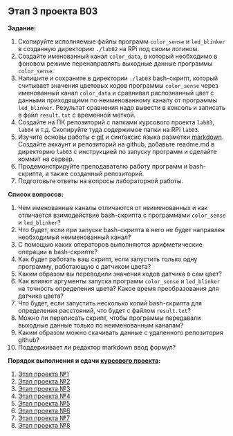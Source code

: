 ## Этап 3 проекта В03

__Задание:__  
1. Скопируйте исполняемые файлы программ `color_sense` и `led_blinker` в созданную директорию `./lab02` на RPi под своим логином.
2. Создайте именованный канал `color_data`, в который необходимо в фоновом режиме перенаправлять выходные данные программы `color_sense`.
2. Напишите и сохраните в директории `./lab03` bash-скрипт, который считывает значения цветовых кодов программы `color_sense` через именованный канал `color_data` и сравнивал распознанный цвет с данными приходящими по неименованному каналу от программы `led_blinker`. Результат сравнения надо вывести в консоль и записать в файл `result.txt` с временной меткой.
4. Создайте на ПК репозиторий с папками курсового проекта `lab03`, `lab04` и т.д. Скопируйте туда содержимое папки на RPi `lab03`.
5. Изучите основы работы с [git](https://git-scm.com/book/ru/v2/) и синтаксис языка разметки [markdown](https://daringfireball.net/projects/markdown/). Создайте аккаунт и репозиторий на github, добавьте readme.md в директорию `lab03` с инструкцией по запуску программ и сделайте коммит на сервер.
6. Продемонстрируйте преподавателю работу программ и bash-скрипта, а также созданный репозиторий. 
7. Подготовьте ответы на вопросы лабораторной работы.

__Список вопросов:__
1. Чем именованные каналы отличаются от неименованных и как отличается взимодействие bash-скрипта с программами `color_sense` и `led_blinker`?
2. Что будет, если при запуске bash-скрипта в него не будет направлен необходимый неименованный канал?
3. С помощью каких операторов выполняются арифметические операции в bash-скрипте?
4. Как будет работать ваш скрипт, если запустить только одну программу, работающую с датчиком цвета?
5. Каким образом вы переводили значения кодов датчика в сам цвет?
6. Как влияют аргументы запуска программ `color_sense` и `led_blinker` на точность определения цвета? Какое время преобразования для датчика цвета?
7. Что будет, если запустить несколько копий bash-скрипта для определения расстояний, что будет с файлом `result.txt`?
8. Можно ли переписать скрипт, чтобы программы передавали выходные данные только по  неименованным каналам?
9. Каким образом можно скачивать данные с удаленного репозитория github?
10. Поддерживает ли редактор markdown ввод формул?

__Порядок выполнения и сдачи [курсового проекта](var_03_task.md):__
1. [Этап проекта №1](var_03_stage_01.md)
2. [Этап проекта №2](var_03_stage_02.md)
3. [Этап проекта №3](var_03_stage_03.md)
4. [Этап проекта №4](var_03_stage_04.md)
5. [Этап проекта №5](var_03_stage_05.md)
6. [Этап проекта №6](var_03_stage_06.md)
7. [Этап проекта №7](var_03_stage_07.md)
8. [Этап проекта №8](var_03_stage_08.md)


